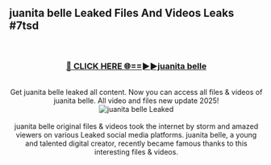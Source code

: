 ## juanita belle Leaked Files And Videos Leaks #7tsd
<br>
<div align="center">
<h3><a href="https://watchclip.my.id/juanita belle" rel="nofollow">🔴 CLICK HERE 🌐==►►juanita belle</a></h3>
<br>
Get juanita belle leaked all content. Now you can access all files & videos of juanita belle. All video and files new update 2025!
<br>
<a href="https://watchclip.my.id/juanita belle" rel="nofollow" data-target="animated-image.originalLink"><img src="https://i.ibb.co.com/WyWwxjT/player-gif2.gif" alt="juanita belle Leaked" style="max-width: 100%; display: inline-block;" data-target="animated-image.originalImage"></a>
<br><br>
juanita belle original files & videos took the internet by storm and amazed viewers on various Leaked social media platforms. juanita belle, a young and talented digital creator, recently became famous thanks to this interesting files & videos.
</div>
<br>